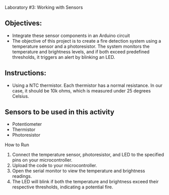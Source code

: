 Laboratory #3: Working with Sensors

## Objectives:
- Integrate these sensor components in an Arduino circuit
- The objective of this project is to create a fire detection system using a temperature sensor and a photoresistor. The system monitors the temperature and brightness levels, and if both exceed predefined thresholds, it triggers an alert by blinking an LED.
  
## Instructions:
- Using a NTC thermistor. Each thermistor has a normal resistance. In our case, it should be 10k ohms, which is measured under 25 degrees Celsius.

## Sensors to be used in this activity
- Potentiometer
- Thermistor
- Photoresistor

How to Run
1. Connect the temperature sensor, photoresistor, and LED to the specified pins on your microcontroller.
2. Upload the code to your microcontroller.
3. Open the serial monitor to view the temperature and brightness readings.
4. The LED will blink if both the temperature and brightness exceed their respective thresholds, indicating a potential fire.
